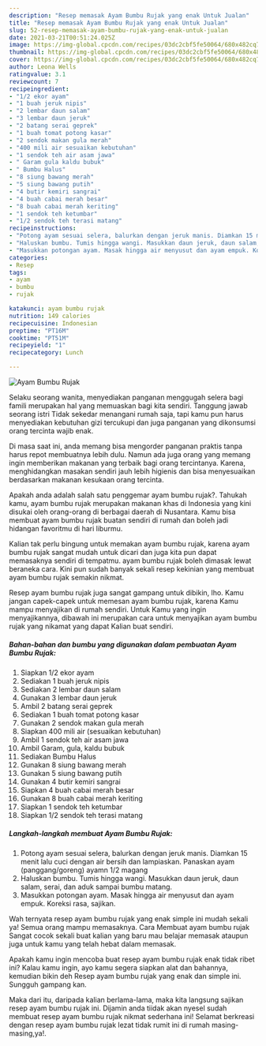 ```yaml
---
description: "Resep memasak Ayam Bumbu Rujak yang enak Untuk Jualan"
title: "Resep memasak Ayam Bumbu Rujak yang enak Untuk Jualan"
slug: 52-resep-memasak-ayam-bumbu-rujak-yang-enak-untuk-jualan
date: 2021-03-21T00:51:24.025Z
image: https://img-global.cpcdn.com/recipes/03dc2cbf5fe50064/680x482cq70/ayam-bumbu-rujak-foto-resep-utama.jpg
thumbnail: https://img-global.cpcdn.com/recipes/03dc2cbf5fe50064/680x482cq70/ayam-bumbu-rujak-foto-resep-utama.jpg
cover: https://img-global.cpcdn.com/recipes/03dc2cbf5fe50064/680x482cq70/ayam-bumbu-rujak-foto-resep-utama.jpg
author: Leona Wells
ratingvalue: 3.1
reviewcount: 7
recipeingredient:
- "1/2 ekor ayam"
- "1 buah jeruk nipis"
- "2 lembar daun salam"
- "3 lembar daun jeruk"
- "2 batang serai geprek"
- "1 buah tomat potong kasar"
- "2 sendok makan gula merah"
- "400 mili air sesuaikan kebutuhan"
- "1 sendok teh air asam jawa"
- " Garam gula kaldu bubuk"
- " Bumbu Halus"
- "8 siung bawang merah"
- "5 siung bawang putih"
- "4 butir kemiri sangrai"
- "4 buah cabai merah besar"
- "8 buah cabai merah keriting"
- "1 sendok teh ketumbar"
- "1/2 sendok teh terasi matang"
recipeinstructions:
- "Potong ayam sesuai selera, balurkan dengan jeruk manis. Diamkan 15 menit lalu cuci dengan air bersih dan lampiaskan. Panaskan ayam (panggang/goreng) ayamn 1/2 magang"
- "Haluskan bumbu. Tumis hingga wangi. Masukkan daun jeruk, daun salam, serai, dan aduk sampai bumbu matang."
- "Masukkan potongan ayam. Masak hingga air menyusut dan ayam empuk. Koreksi rasa, sajikan."
categories:
- Resep
tags:
- ayam
- bumbu
- rujak

katakunci: ayam bumbu rujak 
nutrition: 149 calories
recipecuisine: Indonesian
preptime: "PT16M"
cooktime: "PT51M"
recipeyield: "1"
recipecategory: Lunch

---
```



![Ayam Bumbu Rujak](https://img-global.cpcdn.com/recipes/03dc2cbf5fe50064/680x482cq70/ayam-bumbu-rujak-foto-resep-utama.jpg)

Selaku seorang wanita, menyediakan panganan menggugah selera bagi famili merupakan hal yang memuaskan bagi kita sendiri. Tanggung jawab seorang istri Tidak sekedar menangani rumah saja, tapi kamu pun harus menyediakan kebutuhan gizi tercukupi dan juga panganan yang dikonsumsi orang tercinta wajib enak.

Di masa  saat ini, anda memang bisa mengorder panganan praktis tanpa harus repot membuatnya lebih dulu. Namun ada juga orang yang memang ingin memberikan makanan yang terbaik bagi orang tercintanya. Karena, menghidangkan masakan sendiri jauh lebih higienis dan bisa menyesuaikan berdasarkan makanan kesukaan orang tercinta. 



Apakah anda adalah salah satu penggemar ayam bumbu rujak?. Tahukah kamu, ayam bumbu rujak merupakan makanan khas di Indonesia yang kini disukai oleh orang-orang di berbagai daerah di Nusantara. Kamu bisa membuat ayam bumbu rujak buatan sendiri di rumah dan boleh jadi hidangan favoritmu di hari liburmu.

Kalian tak perlu bingung untuk memakan ayam bumbu rujak, karena ayam bumbu rujak sangat mudah untuk dicari dan juga kita pun dapat memasaknya sendiri di tempatmu. ayam bumbu rujak boleh dimasak lewat beraneka cara. Kini pun sudah banyak sekali resep kekinian yang membuat ayam bumbu rujak semakin nikmat.

Resep ayam bumbu rujak juga sangat gampang untuk dibikin, lho. Kamu jangan capek-capek untuk memesan ayam bumbu rujak, karena Kamu mampu menyajikan di rumah sendiri. Untuk Kamu yang ingin menyajikannya, dibawah ini merupakan cara untuk menyajikan ayam bumbu rujak yang nikamat yang dapat Kalian buat sendiri.

<!--inarticleads1-->

##### Bahan-bahan dan bumbu yang digunakan dalam pembuatan Ayam Bumbu Rujak:

1. Siapkan 1/2 ekor ayam
1. Sediakan 1 buah jeruk nipis
1. Sediakan 2 lembar daun salam
1. Gunakan 3 lembar daun jeruk
1. Ambil 2 batang serai geprek
1. Sediakan 1 buah tomat potong kasar
1. Gunakan 2 sendok makan gula merah
1. Siapkan 400 mili air (sesuaikan kebutuhan)
1. Ambil 1 sendok teh air asam jawa
1. Ambil  Garam, gula, kaldu bubuk
1. Sediakan  Bumbu Halus
1. Gunakan 8 siung bawang merah
1. Gunakan 5 siung bawang putih
1. Gunakan 4 butir kemiri sangrai
1. Siapkan 4 buah cabai merah besar
1. Gunakan 8 buah cabai merah keriting
1. Siapkan 1 sendok teh ketumbar
1. Siapkan 1/2 sendok teh terasi matang




<!--inarticleads2-->

##### Langkah-langkah membuat Ayam Bumbu Rujak:

1. Potong ayam sesuai selera, balurkan dengan jeruk manis. Diamkan 15 menit lalu cuci dengan air bersih dan lampiaskan. Panaskan ayam (panggang/goreng) ayamn 1/2 magang
1. Haluskan bumbu. Tumis hingga wangi. Masukkan daun jeruk, daun salam, serai, dan aduk sampai bumbu matang.
1. Masukkan potongan ayam. Masak hingga air menyusut dan ayam empuk. Koreksi rasa, sajikan.




Wah ternyata resep ayam bumbu rujak yang enak simple ini mudah sekali ya! Semua orang mampu memasaknya. Cara Membuat ayam bumbu rujak Sangat cocok sekali buat kalian yang baru mau belajar memasak ataupun juga untuk kamu yang telah hebat dalam memasak.

Apakah kamu ingin mencoba buat resep ayam bumbu rujak enak tidak ribet ini? Kalau kamu ingin, ayo kamu segera siapkan alat dan bahannya, kemudian bikin deh Resep ayam bumbu rujak yang enak dan simple ini. Sungguh gampang kan. 

Maka dari itu, daripada kalian berlama-lama, maka kita langsung sajikan resep ayam bumbu rujak ini. Dijamin anda tiidak akan nyesel sudah membuat resep ayam bumbu rujak nikmat sederhana ini! Selamat berkreasi dengan resep ayam bumbu rujak lezat tidak rumit ini di rumah masing-masing,ya!.

